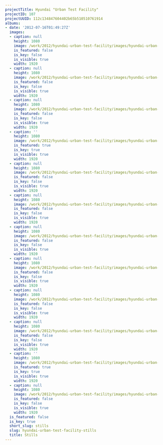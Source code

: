```yaml
---
projectTitle: Hyundai "Urban Test Facility"
projectID: 107
projectUUID: 112c134847604402b65b510510761914
albums:
- date: '2012-07-16T01:49:27Z'
  images:
  - caption: null
    height: 1080
    image: /work/2012/hyundai-urban-test-facility/images/hyundai-urban-test-facility.01-1.jpg
    is_featured: false
    is_key: false
    is_visible: true
    width: 1920
  - caption: null
    height: 1080
    image: /work/2012/hyundai-urban-test-facility/images/hyundai-urban-test-facility.02-1.jpg
    is_featured: false
    is_key: false
    is_visible: true
    width: 1920
  - caption: null
    height: 1080
    image: /work/2012/hyundai-urban-test-facility/images/hyundai-urban-test-facility.03-1.jpg
    is_featured: false
    is_key: false
    is_visible: true
    width: 1920
  - caption: ''
    height: 1080
    image: /work/2012/hyundai-urban-test-facility/images/hyundai-urban-test-facility.04-1.jpg
    is_featured: true
    is_key: true
    is_visible: true
    width: 1920
  - caption: null
    height: 1080
    image: /work/2012/hyundai-urban-test-facility/images/hyundai-urban-test-facility.05-1.jpg
    is_featured: false
    is_key: false
    is_visible: true
    width: 1920
  - caption: null
    height: 1080
    image: /work/2012/hyundai-urban-test-facility/images/hyundai-urban-test-facility.06-1.jpg
    is_featured: false
    is_key: false
    is_visible: true
    width: 1920
  - caption: null
    height: 1080
    image: /work/2012/hyundai-urban-test-facility/images/hyundai-urban-test-facility.07-1.jpg
    is_featured: false
    is_key: false
    is_visible: true
    width: 1920
  - caption: null
    height: 1080
    image: /work/2012/hyundai-urban-test-facility/images/hyundai-urban-test-facility.08-1.jpg
    is_featured: false
    is_key: false
    is_visible: true
    width: 1920
  - caption: null
    height: 1080
    image: /work/2012/hyundai-urban-test-facility/images/hyundai-urban-test-facility.09-1.jpg
    is_featured: false
    is_key: false
    is_visible: true
    width: 1920
  - caption: null
    height: 1080
    image: /work/2012/hyundai-urban-test-facility/images/hyundai-urban-test-facility.10-1.jpg
    is_featured: false
    is_key: false
    is_visible: true
    width: 1920
  - caption: ''
    height: 1080
    image: /work/2012/hyundai-urban-test-facility/images/hyundai-urban-test-facility.11-1.jpg
    is_featured: true
    is_key: true
    is_visible: true
    width: 1920
  - caption: null
    height: 1080
    image: /work/2012/hyundai-urban-test-facility/images/hyundai-urban-test-facility.12-1.jpg
    is_featured: false
    is_key: false
    is_visible: true
    width: 1920
  is_featured: false
  is_key: true
  short_slug: stills
  slug: hyundai-urban-test-facility-stills
  title: Stills
---
```


